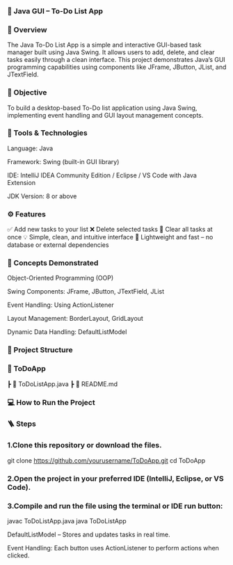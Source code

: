 ### 📝 Java GUI – To-Do List App
### 📘 Overview

The Java To-Do List App is a simple and interactive GUI-based task manager built using Java Swing.
It allows users to add, delete, and clear tasks easily through a clean interface.
This project demonstrates Java’s GUI programming capabilities using components like JFrame, JButton, JList, and JTextField.

### 🎯 Objective

To build a desktop-based To-Do list application using Java Swing, implementing event handling and GUI layout management concepts.

### 🧰 Tools & Technologies

Language: Java

Framework: Swing (built-in GUI library)

IDE: IntelliJ IDEA Community Edition / Eclipse / VS Code with Java Extension

JDK Version: 8 or above

### ⚙ Features

✅ Add new tasks to your list
❌ Delete selected tasks
🧹 Clear all tasks at once
💡 Simple, clean, and intuitive interface
💾 Lightweight and fast – no database or external dependencies

### 🧠 Concepts Demonstrated

Object-Oriented Programming (OOP)

Swing Components: JFrame, JButton, JTextField, JList

Event Handling: Using ActionListener

Layout Management: BorderLayout, GridLayout

Dynamic Data Handling: DefaultListModel

### 📂 Project Structure
### 📁 ToDoApp
 ┣ 📜 ToDoListApp.java
 ┣ 📜 README.md

### 💻 How to Run the Project
### 🪜 Steps

### 1.Clone this repository or download the files.

git clone https://github.com/yourusername/ToDoApp.git
cd ToDoApp


### 2.Open the project in your preferred IDE (IntelliJ, Eclipse, or VS Code).

### 3.Compile and run the file using the terminal or IDE run button:

javac ToDoListApp.java
java ToDoListApp


DefaultListModel – Stores and updates tasks in real time.

Event Handling: Each button uses ActionListener to perform actions when clicked.
